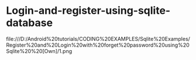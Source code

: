 Login-and-register-using-sqlite-database
========================================

file:///D:/Android%20tutorials/CODING%20EXAMPLES/Sqlite%20Examples/Register%20and%20Login%20with%20forget%20password%20using%20Sqlite%20%20[Own]/1.png
